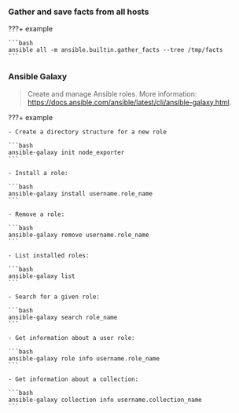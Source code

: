 ### Gather and save facts from all hosts

???+ example

    ```bash
    ansible all -m ansible.builtin.gather_facts --tree /tmp/facts
    ```

### Ansible Galaxy

> Create and manage Ansible roles.
> More information: <https://docs.ansible.com/ansible/latest/cli/ansible-galaxy.html>.

???+ example

    - Create a directory structure for a new role
    
    ```bash
    ansible-galaxy init node_exporter
    ```

    - Install a role:

    ```bash
    ansible-galaxy install username.role_name
    ```

    - Remove a role:

    ```bash
    ansible-galaxy remove username.role_name
    ```

    - List installed roles:

    ```bash
    ansible-galaxy list
    ```

    - Search for a given role:

    ```bash
    ansible-galaxy search role_name
    ```

    - Get information about a user role:

    ```bash
    ansible-galaxy role info username.role_name
    ```

    - Get information about a collection:

    ```bash
    ansible-galaxy collection info username.collection_name
    ```
